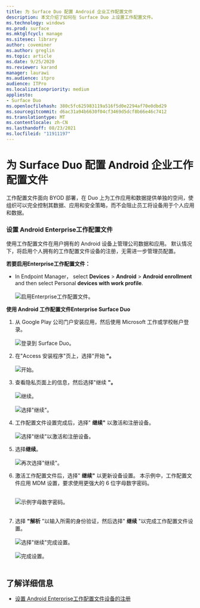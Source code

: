 ```yaml
---
title: 为 Surface Duo 配置 Android 企业工作配置文件
description: 本文介绍了如何在 Surface Duo 上设置工作配置文件。
ms.technology: windows
ms.prod: surface
ms.mktglfcycl: manage
ms.sitesec: library
author: coveminer
ms.author: greglin
ms.topic: article
ms.date: 9/25/2020
ms.reviewer: karand
manager: laurawi
ms.audience: itpro
audience: ITPro
ms.localizationpriority: medium
appliesto:
- Surface Duo
ms.openlocfilehash: 380c5fc625983119a516f5d0e2294af70e0dbd29
ms.sourcegitcommit: d6ac31a94b6630f04cf3469d5dcf8b66e46c7412
ms.translationtype: MT
ms.contentlocale: zh-CN
ms.lasthandoff: 08/23/2021
ms.locfileid: "11911197"
---
```

# <a name="configure-android-enterprise-work-profile-for-surface-duo"></a>为 Surface Duo 配置 Android 企业工作配置文件

工作配置文件面向 BYOD 部署，在 Duo 上为工作应用和数据提供单独的空间，使组织可以完全控制其数据、应用和安全策略，而不会阻止员工将设备用于个人应用和数据。

### <a name="set-up-android-enterprise-work-profile"></a>设置 Android Enterprise工作配置文件

使用工作配置文件在用户拥有的 Android 设备上管理公司数据和应用。 默认情况下，将启用个人拥有的工作配置文件设备的注册，无需进一步管理员配置。  

**若要启用Enterprise工作配置文件：**

- In Endpoint Manager， select **Devices**  >  **Android**  >  **Android enrollment** and then select Personal **devices with work profile**.
<br><br>
 ![启用Enterprise工作配置文件。](images/enroll-start.png)

 
**使用 Android 工作配置文件Enterprise Surface Duo**

1. 从 Google Play 公司门户安装应用，然后使用 Microsoft 工作或学校帐户登录。<br><br>
![登录到 Surface Duo。](images/duo-wp-1.png)
 
2. 在"Access 安装程序"页上，选择"开始 **"。**<br><br>
![开始。](images/duo-wp-2.png)

3. 查看隐私页面上的信息，然后选择"继续 **"。**<br><br>
 ![继续。](images/duo-wp-3.png)
<br><br>
 ![选择"继续"。](images/duo-wp-4.png)
 
4. 工作配置文件设置完成后，选择" **继续"** 以激活和注册设备。<br><br>
 ![选择"继续"以激活和注册设备。](images/duo-wp-5.png)

5. 选择**继续**。<br><br>
 ![再次选择"继续"。](images/duo-wp-6.png)

6. 激活工作配置文件后，选择" **继续"** 以更新设备设置。 本示例中，工作配置文件应用 MDM 设置，要求使用更强大的 6 位字母数字密码。 <br><br>

     ![示例字母数字密码。](images/duo-wp-7.png)<br><br>
7. 选择 **"解析** "以输入所需的身份验证，然后选择" **继续** "以完成工作配置文件设置。 <br><br>
     ![选择"继续"完成设置。](images/duo-wp-8.png)<br><br>
     ![完成设置。](images/duo-wp-9.png)<br><br>

## <a name="learn-more"></a>了解详细信息

- [设置 Android Enterprise工作配置文件设备的注册](https://docs.microsoft.com/mem/intune/enrollment/android-work-profile-enroll)

